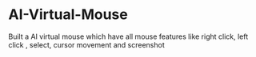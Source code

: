 # AI-Virtual-Mouse
Built a AI virtual mouse which have all mouse features like right click, left click , select, cursor movement and screenshot
